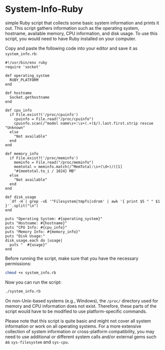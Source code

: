 # System-Info-Ruby
simple Ruby script that collects some basic system information and prints it out. This script gathers information such as the operating system, hostname, available memory, CPU information, and disk usage. To use this script, you would need to have Ruby installed on your computer.

Copy and paste the following code into your editor and save it as `system_info.rb`:

```
#!/usr/bin/env ruby
require 'socket'

def operating_system
  RUBY_PLATFORM
end

def hostname
  Socket.gethostname
end

def cpu_info
  if File.exist?('/proc/cpuinfo')
    cpuinfo = File.read("/proc/cpuinfo")
    cpuinfo.scan(/^model name\s+:\s+(.+)$/).last.first.strip rescue "Unknown"
  else
    "Not available"
  end
end

def memory_info
  if File.exist?('/proc/meminfo')
    meminfo = File.read("/proc/meminfo")
    memtotal = meminfo.match(/^MemTotal:\s+(\d+)/)[1]
    "#{memtotal.to_i / 1024} MB"
  else
    "Not available"
  end
end

def disk_usage
  `df -H | grep -vE '^Filesystem|tmpfs|cdrom' | awk '{ print $5 " " $1 }'`.split("\n")
end

puts "Operating System: #{operating_system}"
puts "Hostname: #{hostname}"
puts "CPU Info: #{cpu_info}"
puts "Memory Info: #{memory_info}"
puts "Disk Usage:"
disk_usage.each do |usage|
  puts "  #{usage}"
end
```

Before running the script, make sure that you have the necessary permissions:

```bash
chmod +x system_info.rb
```

Now you can run the script:

```bash
./system_info.rb
```

On non-Unix-based systems (e.g., Windows), the `/proc/` directory used for memory and CPU information does not exist. Therefore, these parts of the script would have to be modified to use platform-specific commands.

Please note that this script is quite basic and might not cover all system information or work on all operating systems. For a more extensive collection of system information or cross-platform compatibility, you may need to use additional or different system calls and/or external gems such as `sys-filesystem` and `sys-cpu`.
